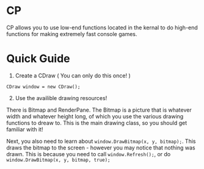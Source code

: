 # CP
CP allows you to use low-end functions located in the kernal to do high-end functions for making extremely fast console games.

# Quick Guide

1) Create a CDraw ( You can only do this once! )

`CDraw window = new CDraw();`

2) Use the availible drawing resources!

There is Bitmap and RenderPane. The Bitmap is a picture that is whatever width and whatever height long, of which you use the various drawing functions to dreaw to. This is the main drawing class, so you should get familiar with it!

Next, you also need to learn about `window.DrawBitmap(x, y, bitmap);`. This draws the bitmap to the screen - however you may notice that nothing was drawn. This is because you need to call `window.Refresh();`, or do `window.DrawBitmap(x, y, bitmap, true);`